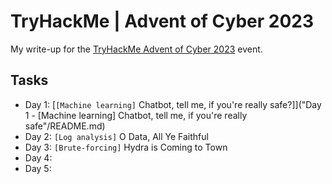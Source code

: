 # TryHackMe | Advent of Cyber 2023
My write-up for the [TryHackMe Advent of Cyber 2023](https://tryhackme.com/room/adventofcyber2023) event.

## Tasks
* Day 1: [`[Machine learning]` Chatbot, tell me, if you're really safe?]]("Day 1 - [Machine learning] Chatbot, tell me, if you're really safe"/README.md)
* Day 2: `[Log analysis]` O Data, All Ye Faithful
* Day 3: `[Brute-forcing]` Hydra is Coming to Town
* Day 4:
* Day 5: 

